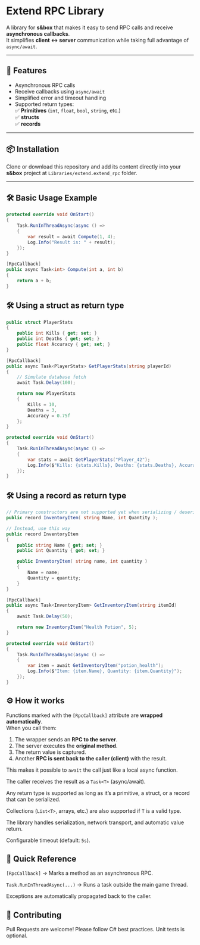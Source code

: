 # Extend RPC Library

A library for **s&box** that makes it easy to send RPC calls and receive **asynchronous callbacks**.  
It simplifies **client ↔ server** communication while taking full advantage of `async/await`.

---

## 🚀 Features
- Asynchronous RPC calls
- Receive callbacks using `async/await`
- Simplified error and timeout handling
- Supported return types:  
  ✅ **Primitives** (`int`, `float`, `bool`, `string`, etc.)  
  ✅ **structs**  
  ✅ **records**  

---

## 📦 Installation
Clone or download this repository and add its content directly into your **s&box** project at `Libraries/extend.extend_rpc` folder.  

---

## 🛠 Basic Usage Example

```csharp
protected override void OnStart()
{
    Task.RunInThreadAsync(async () =>
    {
        var result = await Compute(1, 4);
        Log.Info("Result is: " + result);
    });
}

[RpcCallback]
public async Task<int> Compute(int a, int b)
{
    return a + b;
}
```
## 🛠 Using a struct as return type
```csharp
public struct PlayerStats
{
    public int Kills { get; set; }
    public int Deaths { get; set; }
    public float Accuracy { get; set; }
}

[RpcCallback]
public async Task<PlayerStats> GetPlayerStats(string playerId)
{
    // Simulate database fetch
    await Task.Delay(100); 

    return new PlayerStats
    {
        Kills = 10,
        Deaths = 3,
        Accuracy = 0.75f
    };
}

protected override void OnStart()
{
    Task.RunInThreadAsync(async () =>
    {
        var stats = await GetPlayerStats("Player_42");
        Log.Info($"Kills: {stats.Kills}, Deaths: {stats.Deaths}, Accuracy: {stats.Accuracy}");
    });
}
```
## 🛠 Using a record as return type
```csharp
// Primary constructors are not supported yet when serializing / deserializing in s&box
public record InventoryItem( string Name, int Quantity );

// Instead, use this way
public record InventoryItem
{
    public string Name { get; set; }
    public int Quantity { get; set; } 

    public InventoryItem( string name, int quantity )
    {
        Name = name;
        Quantity = quantity;
    }
}

[RpcCallback]
public async Task<InventoryItem> GetInventoryItem(string itemId)
{
    await Task.Delay(50);

    return new InventoryItem("Health Potion", 5);
}

protected override void OnStart()
{
    Task.RunInThreadAsync(async () =>
    {
        var item = await GetInventoryItem("potion_health");
        Log.Info($"Item: {item.Name}, Quantity: {item.Quantity}");
    });
}
```
## ⚙️ How it works

Functions marked with the `[RpcCallback]` attribute are **wrapped automatically**.  
When you call them:

1. The wrapper sends an **RPC to the server**.  
2. The server executes the **original method**.  
3. The return value is captured.  
4. Another **RPC is sent back to the caller (client)** with the result.  

This makes it possible to `await` the call just like a local async function.

The caller receives the result as a `Task<T>` (async/await).

Any return type is supported as long as it’s a primitive, a struct, or a record that can be serialized.

Collections (`List<T>`, arrays, etc.) are also supported if `T` is a valid type.

The library handles serialization, network transport, and automatic value return.

Configurable timeout (default: `5s`).

## 📖 Quick Reference

`[RpcCallback]` → Marks a method as an asynchronous RPC.

`Task.RunInThreadAsync(...)` → Runs a task outside the main game thread.

Exceptions are automatically propagated back to the caller.

## 🤝 Contributing

Pull Requests are welcome!
Please follow C# best practices. Unit tests is optional.